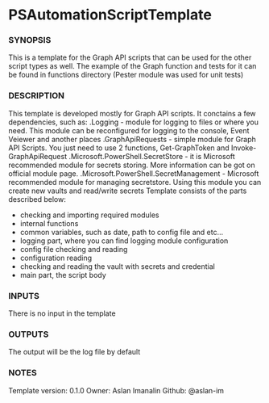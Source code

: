 # PSAutomationScriptTemplate

### SYNOPSIS

This is a template for the Graph API scripts that can be used for the other script types as well.
The example of the Graph function and tests for it can be found in functions directory (Pester module was used for unit tests)

### DESCRIPTION

This template is developed mostly for Graph API scripts. It conctains a few dependencies, such as:
.Logging - module for logging to files or where you need. This module can be reconfigured for logging to the console, Event Veiewer and another places
.GraphApiRequests - simple module for Graph API Scripts. You just need to use 2 functions, Get-GraphToken and Invoke-GraphApiRequest
.Microsoft.PowerShell.SecretStore - it is Microsoft recommended module for secrets storing. More information can be got on official module page.
.Microsoft.PowerShell.SecretManagement - Microsoft recommended module for managing secretstore. Using this module you can create new vaults and read/write secrets
Template consists of the parts described below:

- checking and importing required modules
- internal functions
- common variables, such as date, path to config file and etc...
- logging part, where you can find logging module configuration
- config file checking and reading
- configuration reading
- checking and reading the vault with secrets and credential
- main part, the script body

### INPUTS

There is no input in the template

### OUTPUTS

The output will be the log file by default

### NOTES

Template version: 0.1.0
Owner: Aslan Imanalin
Github: @aslan-im
